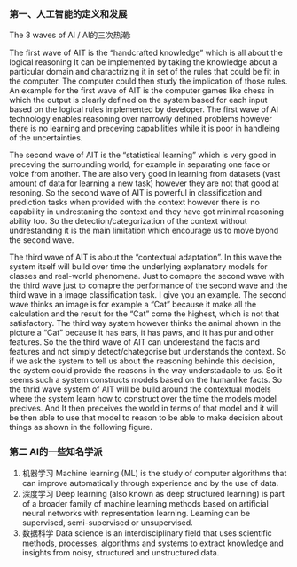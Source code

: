### 第一、人工智能的定义和发展


The 3 waves of AI / AI的三次热潮:

The first wave of AIT is the “handcrafted knowledge” which is all about the logical reasoning It can be implemented by taking the knowledge about a particular domain and charactrizing it in set of the rules that could be fit in the computer. The computer could then study the implication of those rules. An example for the first wave of AIT is the computer games like chess in which the output is clearly defined on the system based for each input based on the logical rules implemented by developer. The first wave of AI technology enables reasoning over narrowly defined problems however there is no learning and preceving capabilities while it is poor in handleing of the uncertainties.

The second wave of AIT is the “statistical learning” which is very good in preceving the surrounding world, for example in separating one face or voice from another. The are also very good in learning from datasets (vast amount of data for learning a new task) however they are not that good at resoning. So the second wave of AIT is powerful in classification and prediction tasks when provided with the context however there is no capability in undrestaning the context and they have got minimal reasoning ability too. So the detection/categorization of the context without undrestanding it is the main limitation which encourage us to move byond the second wave.

The third wave of AIT is about the “contextual adaptation”. In this wave the system itself will build over time the underlying explanatory models for classes and real-world phenomena. Just to comapre the second wave with the third wave just to comapre the performance of the second wave and the third wave in a image classification task. I give you an example. The second wave thinks an image is for example a “Cat” because it make all the calculation and the result for the “Cat” come the highest,  which is not that satisfactory. The third way system however thinks the animal shown in the picture a “Cat” because it has ears, it has paws, and it has pur and other features. So the the third wave of AIT can underestand the facts and features and not simply detect/chategorise but understands the context. So if we ask the system to tell us about the reasoning behinde this decision, the system  could provide the reasons in the way understadable to us. So it seems such a system constructs models based on the humanlike facts. So the thrid wave system of AIT will be build around the contextual models where the system learn how to construct over the time the models model precives. And It then preceives the world in terms of that model and it will be then able to use that model to reason to be able to make decision about things as shown in the following figure.


### 第二 AI的一些知名学派


1. 机器学习
Machine learning (ML) is the study of computer algorithms that can improve automatically through experience and by the use of data.
2. 深度学习
Deep learning (also known as deep structured learning) is part of a broader family of machine learning methods based on artificial neural networks with representation learning. Learning can be supervised, semi-supervised or unsupervised.
3. 数据科学
Data science is an interdisciplinary field that uses scientific methods, processes, algorithms and systems to extract knowledge and insights from noisy, structured and unstructured data.